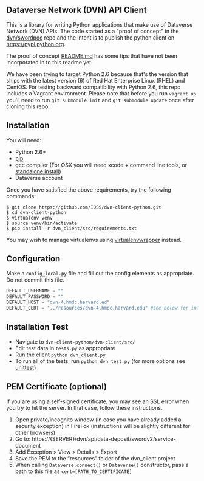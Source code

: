 ## Dataverse Network (DVN) API Client

This is a library for writing Python applications that make use of Dataverse
Network (DVN) APIs.  The code started as a "proof of concept" in the
[dvn/swordpoc](https://github.com/dvn/swordpoc) repo and the intent is to
publish the python client on https://pypi.python.org.

The proof of concept
[README.md](https://github.com/dvn/swordpoc/blob/master/dvn_client/README.md)
has some tips that have not been incorporated in to this readme yet.

We have been trying to target Python 2.6 because that's the version that ships
with the latest version (6) of Red Hat Enterprise Linux (RHEL) and CentOS. For
testing backward compatibility with Python 2.6, this repo includes a Vagrant
environment. Please note that before you run `vagrant up` you'll need to run
`git submodule init` and `git submodule update` once after cloning this repo.

## Installation

You will need:

* Python 2.6+
* [pip](http://www.pip-installer.org/en/latest/)
* gcc compiler (For OSX you will need xcode + command line tools, or [standalone install](https://github.com/kennethreitz/osx-gcc-installer#readme))
* Dataverse account

Once you have satisfied the above requirements, try the following commands.

    $ git clone https://github.com/IQSS/dvn-client-python.git
    $ cd dvn-client-python
    $ virtualenv venv
    $ source venv/bin/activate
    $ pip install -r dvn_client/src/requirements.txt

You may wish to manage virtualenvs using [virtualenvwrapper](http://virtualenvwrapper.readthedocs.org/en/latest/) instead.

## Configuration

Make a `config_local.py` file and fill out the config elements as appropriate. Do not commit this file.

```python
DEFAULT_USERNAME = ""
DEFAULT_PASSWORD = ""
DEFAULT_HOST = "dvn-4.hmdc.harvard.ed"
DEFAULT_CERT = "../resources/dvn-4.hmdc.harvard.edu" #see below for info on the cert
```

## Installation Test

* Navigate to `dvn-client-python/dvn-client/src/`
* Edit test data in `tests.py` as appropriate
* Run the client `python dvn_client.py`
* To run all of the tests, run `python dvn_test.py` (for more options see [unittest](http://docs.python.org/2/library/unittest.html#assert-methods))

## PEM Certificate (optional)

If you are using a self-signed certificate, you may see an SSL error when you
try to hit the server. In that case, follow these instructions.

1. Open private/incognito window (in case you have already added a security exception) in FireFox (instructions will be slightly different for other browsers)
2. Go to: https://{SERVER}/dvn/api/data-deposit/swordv2/service-document
3. Add Exception > View > Details > Export
4. Save the PEM to the “resources” folder of the dvn\_client project
5. When calling `Dataverse.connect()` or `Dataverse()` constructor, pass a path to this file as `cert=[PATH_TO_CERTIFICATE]`

